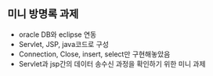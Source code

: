 ## 미니 방명록 과제

- oracle DB와 eclipse 연동
- Servlet, JSP, java코드로 구성
- Connection, Close, insert, select만 구현해놓았음
- Servlet과 jsp간의 데이터 송수신 과정을 확인하기 위한 미니 과제
